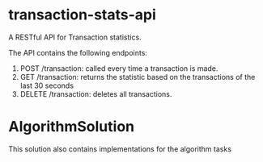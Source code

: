 # transaction-stats-api
A RESTful API for Transaction statistics.

The API contains the following endpoints: 
1.  POST /transaction: called every time a transaction is made.
2.  GET /transaction: returns the statistic based on the transactions of the last 30 seconds
3.  DELETE /transaction: deletes all transactions.

# AlgorithmSolution

This solution also contains implementations for the algorithm tasks
